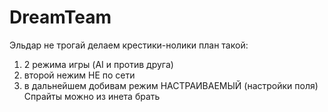 # DreamTeam
Эльдар не трогай
делаем крестики-нолики
план такой:
1) 2 режима игры (AI и против друга)
2) второй нежим НЕ по сети
3) в дальнейшем добивам режим НАСТРАИВАЕМЫЙ (настройки поля)
Спрайты можно из инета брать
